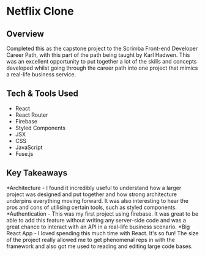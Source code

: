 # Netflix Clone
## Overview
Completed this as the capstone project to the Scrimba Front-end Developer Career Path, with this part of the path being taught by Karl Hadwen. This was an excellent opportunity to put together a lot of the skills and concepts developed whilst going through the career path into one project that mimics a real-life business service. 

## Tech & Tools Used
* React
* React Router
* Firebase
* Styled Components
* JSX
* CSS
* JavaScript
* Fuse.js

## Key Takeaways
*Architecture - I found it incredibly useful to understand how a larger project was designed and put together and how strong architecture underpins everything moving forward. It was also interesting to hear the pros and cons of utilising certain tools, such as styled components. 
*Authentication - This was my first project using firebase. It was great to be able to add this feature without writing any server-side code and was a great chance to interact with an API in a real-life business scenario. 
*Big React App - I loved spending this much time with React. It's so fun! The size of the project really allowed me to get phenomenal reps in with the framework and also got me used to reading and editing large code bases.
